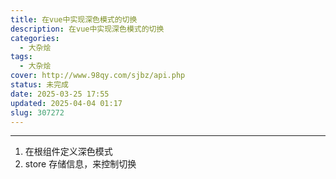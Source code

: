 ```yaml
---
title: 在vue中实现深色模式的切换
description: 在vue中实现深色模式的切换
categories:
  - 大杂烩
tags:
  - 大杂烩
cover: http://www.98qy.com/sjbz/api.php
status: 未完成
date: 2025-03-25 17:55
updated: 2025-04-04 01:17
slug: 307272
---
```

---
<!--more-->
1. 在根组件定义深色模式
2. store 存储信息，来控制切换
